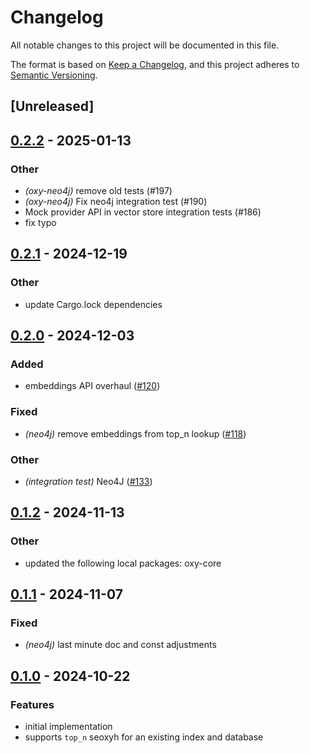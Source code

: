 # Changelog

All notable changes to this project will be documented in this file.

The format is based on [Keep a Changelog](https://keepachangelog.com/en/1.0.0/),
and this project adheres to [Semantic Versioning](https://semver.org/spec/v2.0.0.html).

## [Unreleased]

## [0.2.2](https://github.com/dannyglendale/oxy/compare/oxy-neo4j-v0.2.1...oxy-neo4j-v0.2.2) - 2025-01-13

### Other

- *(oxy-neo4j)* remove old tests (#197)
- *(oxy-neo4j)* Fix neo4j integration test (#190)
- Mock provider API in vector store integration tests (#186)
- fix typo

## [0.2.1](https://github.com/dannyglendale/oxy/compare/oxy-neo4j-v0.2.0...oxy-neo4j-v0.2.1) - 2024-12-19

### Other

- update Cargo.lock dependencies

## [0.2.0](https://github.com/dannyglendale/oxy/compare/oxy-neo4j-v0.1.2...oxy-neo4j-v0.2.0) - 2024-12-03

### Added

- embeddings API overhaul ([#120](https://github.com/dannyglendale/oxy/pull/120))

### Fixed

- *(neo4j)* remove embeddings from top_n lookup ([#118](https://github.com/dannyglendale/oxy/pull/118))

### Other

- *(integration test)* Neo4J ([#133](https://github.com/dannyglendale/oxy/pull/133))

## [0.1.2](https://github.com/dannyglendale/oxy/compare/oxy-neo4j-v0.1.1...oxy-neo4j-v0.1.2) - 2024-11-13

### Other

- updated the following local packages: oxy-core

## [0.1.1](https://github.com/dannyglendale/oxy/compare/oxy-neo4j-v0.1.0...oxy-neo4j-v0.1.1) - 2024-11-07

### Fixed

- *(neo4j)* last minute doc and const adjustments

## [0.1.0](https://github.com/dannyglendale/oxy/compare/oxy-mongodb-v0.0.7...oxy-mongodb-v0.1.0) - 2024-10-22

### Features

- initial implementation
- supports `top_n` seoxyh for an existing index and database
